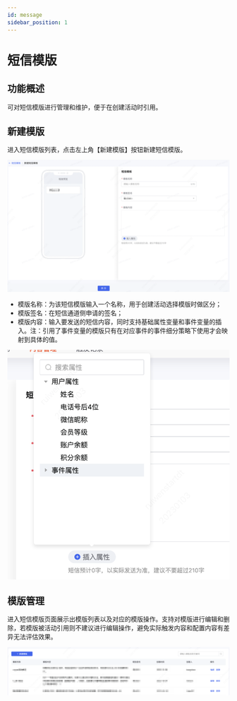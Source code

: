 ```yaml
---
id: message
sidebar_position: 1
---
```


# 短信模版

## 功能概述

可对短信模版进行管理和维护，便于在创建活动时引用。

## 新建模版

进入短信模版列表，点击左上角【新建模版】按钮新建短信模版。

![图 8](/img/eae908cb92d8ca5afc499ec1c3b3cc21fcd895b3b23797c89d5ecd2a6ad56ffc.png)

- 模版名称：为该短信模版输入一个名称，用于创建活动选择模版时做区分；
- 模版签名：在短信通道侧申请的签名；
- 模版内容：输入要发送的短信内容，同时支持基础属性变量和事件变量的插入。注：引用了事件变量的模版只有在对应事件的事件细分策略下使用才会映射到具体的值。

![图 9](/img/9efcf2e138ddb04cb44a5c2d53ecebe0e4843e061d09cfcaba040861e2f68e76.png)

## 模版管理

进入短信模版页面展示出模版列表以及对应的模版操作。支持对模版进行编辑和删除，若模版被活动引用则不建议进行编辑操作，避免实际触发内容和配置内容有差异无法评估效果。

![图 10](/img/79e791386c06d51164d99d5cb584a6d7a695dab27433380ba76b5d054b0f7df8.png)
